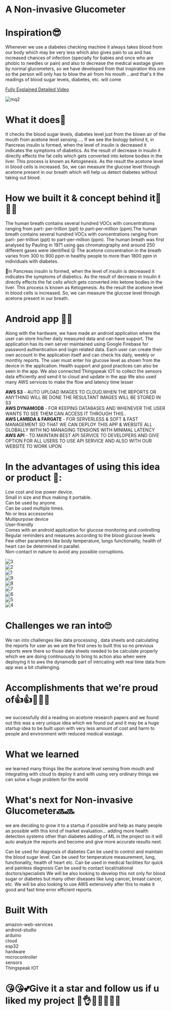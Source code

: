 # A Non-invasive Glucometer

# Inspiration😎
Whenever we use a diabetes checking machine it always takes blood from our body which may be very less which also gives pain to us and has increased chances of infection (specially for babies and once who are phobic to needles or pain) and also to decrease the medical wastage given by normal glucometers, so we have developed from that inspiration this one so the person will only has to blow the air from his mouth …and that's it the readings of blood sugar levels, diabetes, etc. will come

[Fully Explained Detailed Video](https://youtu.be/Ah4yK2jlqso)

![mq2](https://user-images.githubusercontent.com/64471180/118407882-6b878c00-b6a0-11eb-8ca3-05eabf8b0998.jpg)


# What it does👀
It checks the blood sugar levels, diabetes level just from the blown air of the mouth from acetone level sensing..... If we see the biology behind it, in Pancreas insulin is formed, when the level of insulin is decreased it indicates the symptoms of diabetics. As the result of decrease in insulin it directly effects the fat cells which gets converted into ketone bodies in the liver. This process is known as Ketogenesis. As the result the acetone level in blood cells is increased. So, we can measure the glucose level through acetone present in our breath which will help us detect diabetes without taking out blood.

# How we built it & concept behind it📑🎆🎆
The human breath contains several hundred VOCs with concentrations ranging from part- per-trillion (ppt) to part-per-million (ppm).The human breath contains several hundred VOCs with concentrations ranging from part- per-trillion (ppt) to part-per-million (ppm). The human breath was first analysed by Pauling in 1971 using gas chromatography and around 250 different gases were identified.😲 The acetone concentration in the breath varies from 300 to 900 ppm in healthy people to more than 1800 ppm in individuals with diabetes.

🛑In Pancreas insulin is formed, when the level of insulin is decreased it indicates the symptoms of diabetics. As the result of decrease in insulin it directly effects the fat cells which gets converted into ketone bodies in the liver. This process is known as Ketogenesis. As the result the acetone level in blood cells is increased. So, we can measure the glucose level through acetone present in our breath. 

# Android app 👨‍💻
Along with the hardware, we have made an android application where the user can store his/her daily measured data and can have support. The application has its own server maintained using Google Firebase for password authentication and login related data. Each user can create their own account in the application itself and can check his daily, weekly or monthly reports. The user must enter his glucose level as shown from the device in the application. Health support and good practices can also be seen in the app. We also connected Thingspeak IOT to collect the sensors data efficiently and send it to cloud and update in the app We also used many AWS services to make the flow and latency time lesser

**AWS S3** - AUTO UPLOAD IMAGES TO CLOUD.WHEN THE REPORTS OR ANYTHING WILL BE DONE THE RESULTANT IMAGES WILL BE STORED IN S3    
**AWS DYNAMODB** - FOR KEEPING DATABASES AND WHENEVER THE USER WANTS TO SEE THEM CAN ACCESS IT THROUGH THIS..    
**AWS LAMBDA & FARGATE** - FOR SERVERLESS & SOFT & FAST MANAGEMENT SO THAT WE CAN DEPLOY THIS APP & WEBSITE ALL GLOBALLY WITH NO MANAGING TENSIONS WITH MINIMAL LATENCY   
**AWS API** - TO MAINTAIN BEST API SERVICE TO DEVELOPERS AND GIVE OPTION FOR ALL USERS TO USE API SERVICE AND ALSO WITH OUR WEBSITE TO WORK UPON   

# In the advantages of using this idea or product 🤯: 

Low cost and low power device.   
Small in size and thus making it portable.    
Can be used by anyone.    
Can be used multiple times.    
No or less accessories    
Multipurpose device    
User-friendly    
Comes with an android application for glucose monitoring and controlling    
Regular reminders and measures according to the blood glucose levels    
Few other parameters like body temperature, lungs functionality, health of heart can be determined in parallel.   
Non-contact in nature to avoid any possible corruptions.    

![3](https://user-images.githubusercontent.com/64471180/118408024-421b3000-b6a1-11eb-9978-a0faa9f78078.png)  
![2](https://user-images.githubusercontent.com/64471180/118408026-43e4f380-b6a1-11eb-9503-7156a85250d7.png)  
![1](https://user-images.githubusercontent.com/64471180/118408028-447d8a00-b6a1-11eb-8b47-781674fa300e.png)  
![9](https://user-images.githubusercontent.com/64471180/118408029-45162080-b6a1-11eb-9cb0-921850e2f021.png)  
![8](https://user-images.githubusercontent.com/64471180/118408031-45aeb700-b6a1-11eb-8b02-b2b2365f038a.png)   
![7](https://user-images.githubusercontent.com/64471180/118408032-45aeb700-b6a1-11eb-8710-2f236cf5baf7.png)   
![6](https://user-images.githubusercontent.com/64471180/118408033-46474d80-b6a1-11eb-9a06-6f4354d89b0e.png)   
![5](https://user-images.githubusercontent.com/64471180/118408036-46dfe400-b6a1-11eb-9041-b4514256708a.png)   
![4](https://user-images.githubusercontent.com/64471180/118408039-47787a80-b6a1-11eb-9331-e1b0e97212d3.png)    


# Challenges we ran into🙄
We ran into challenges like data processing , data sheets and calculating the reports for user as we are the first ones to built this so no previous reports were there so those data sheets needed to be calculate properly which we are doing continuously to bring to action also when were deploying it to aws the dynamodb part of intricating with real time data from app was a bit challenging.

# Accomplishments that we're proud of👍👍🎊🎊🎊
we successfully did a reading on acetone research papers and we found out this was a very unique idea which we found out and it may be a huge startup idea to be built upon with very less amount of cost and harm to people and environment with reduced medical wastage.

# What we learned
we learned many things like the acetone level sensing from mouth and integrating with cloud to deploy it and with using very ordinary things we can solve a huge problem for the world

# What's next for Non-invasive Glucometer🔜🔜
we are deciding to grow it to a startup if possible and help as many people as possible with this kind of market evaluation... adding more health detection systems other than diabetes adding of ML in the project so it will auto analyze the reports and become and give more accurate results next.

Can be used for diagnosis of diabetes
Can be used to control and maintain the blood sugar level.
Can be used for temperature measurement, lung, functionality, health of heart etc.
Can be used in medical facilities for quick and painless diagnosis
Can be used to contact local/national doctors/specialists
We will be also looking to develop this not only for blood sugar or diabetes but many other diseases like lung cancer, breast cancer, etc.
We will be also looking to use AWS extensively after this to make it good and fast time error efficient reports.

# Built With
amazon-web-services   
android-studio    
arduino     
cloud    
esp32   
hardware        
microcontroller   
sensors      
Thingspeak IOT   

# 😘😘💕Give it a star and follow us if u liked my project 🍕👌💖💖💖💖💖
